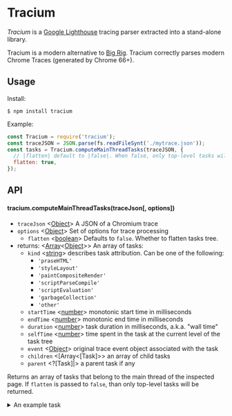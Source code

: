 # Tracium

*Tracium* is a [Google Lighthouse](https://github.com/GoogleChrome/lighthouse)
tracing parser extracted into a stand-alone library.

Tracium is a modern alternative to [Big Rig](https://github.com/googlearchive/node-big-rig).
Tracium correctly parses modern Chrome Traces (generated by Chrome 66+).

## Usage

Install:
```
$ npm install tracium
```

Example:

```js
const Tracium = require('tracium');
const traceJSON = JSON.parse(fs.readFileSynt('./mytrace.json'));
const tasks = Tracium.computeMainThreadTasks(traceJSON, {
  // |flatten| default to |false|. When false, only top-level tasks will be returned.
  flatten: true,
});
```

## API

#### tracium.computeMainThreadTasks(traceJson[, options])
- `traceJson` <[Object]> A JSON of a Chromium trace
- `options` <[Object]>  Set of options for trace processing
  - `flatten` <[boolean]> Defaults to `false`. Whether to flatten tasks tree. 
- returns: <[Array]<[Object]>> An array of tasks:
  - `kind` <[string]> describes task attribution. Can be one of the following:
    - `'praseHTML'`
    - `'styleLayout'`
    - `'paintCompositeRender'`
    - `'scriptParseCompile'`
    - `'scriptEvaluation'`
    - `'garbageCollection'`
    - `'other'`
  - `startTime` <[number]> monotonic start time in milliseconds
  - `endTime` <[number]> monotonic end time in milliseconds
  - `duration` <[number]> task duration in milliseconds, a.k.a. "wall time"
  - `selfTime` <[number]> time spent in the task at the current level of the task tree
  - `event` <[Object]> original trace event object associated with the task
  - `children` <[Array<[Task]>> an array of child tasks
  - `parent` <?[Task]|> a parent task if any

Returns an array of tasks that belong to the main thread of the inspected page.
If `flatten` is passed to `false`, than only top-level tasks will be returned.

<details>
<summary>An example task</summary>

```
{
  event:
   { pid: 29772,
     tid: 775,
     ts: 588826692280,
     ph: 'X',
     cat: 'toplevel',
     name: 'TaskQueueManager::ProcessTaskFromWorkQueue',
     args:
      { src_file: '../../base/trace_event/trace_log.cc',
        src_func: 'SetEnabled' },
     dur: 27,
     tdur: 22,
     tts: 514358 },
  startTime: 0,
  endTime: 0.027,
  children: [],
  duration: 0.027,
  selfTime: 0.027,
  kind: 'other' }
```
</details>

[Array]: https://developer.mozilla.org/en-US/docs/Web/JavaScript/Reference/Global_Objects/Array "Array"
[boolean]: https://developer.mozilla.org/en-US/docs/Web/JavaScript/Data_structures#Boolean_type "Boolean"
[Buffer]: https://nodejs.org/api/buffer.html#buffer_class_buffer "Buffer"
[function]: https://developer.mozilla.org/en-US/docs/Web/JavaScript/Reference/Global_Objects/Function "Function"
[number]: https://developer.mozilla.org/en-US/docs/Web/JavaScript/Data_structures#Number_type "Number"
[Object]: https://developer.mozilla.org/en-US/docs/Web/JavaScript/Reference/Global_Objects/Object "Object"
[origin]: https://developer.mozilla.org/en-US/docs/Glossary/Origin "Origin"
[Promise]: https://developer.mozilla.org/en-US/docs/Web/JavaScript/Reference/Global_Objects/Promise "Promise"
[string]: https://developer.mozilla.org/en-US/docs/Web/JavaScript/Data_structures#String_type "String"
[stream.Readable]: https://nodejs.org/api/stream.html#stream_class_stream_readable "stream.Readable"
[Error]: https://nodejs.org/api/errors.html#errors_class_error "Error"
[ChildProcess]: https://nodejs.org/api/child_process.html "ChildProcess"
[iterator]: https://developer.mozilla.org/en-US/docs/Web/JavaScript/Reference/Iteration_protocols "Iterator"
[Element]: https://developer.mozilla.org/en-US/docs/Web/API/element "Element"
[Map]: https://developer.mozilla.org/en-US/docs/Web/JavaScript/Reference/Global_Objects/Map "Map"
[selector]: https://developer.mozilla.org/en-US/docs/Web/CSS/CSS_Selectors "selector"
[Serializable]: https://developer.mozilla.org/en-US/docs/Web/JavaScript/Reference/Global_Objects/JSON/stringify#Description "Serializable"
[xpath]: https://developer.mozilla.org/en-US/docs/Web/XPath "xpath"
[UnixTime]: https://en.wikipedia.org/wiki/Unix_time "Unix Time"
